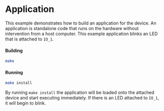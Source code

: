 # Application

This example demonstrates how to build an application for the device. An
application is  standalone code that runs on the hardware without intervention
from a host computer. This example application blinks an LED that is attached
to `IO_1`.

#### Building

```sh
make
```

#### Running

```sh
make install
```

By running `make install` the application will be loaded onto the attached
device and start executing immediately. If there is an LED attached to `IO_1`, it will begin to blink.
